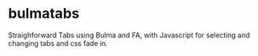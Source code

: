 # bulmatabs
Straighforward Tabs using Bulma and FA, with Javascript for selecting and changing tabs and css fade in.
